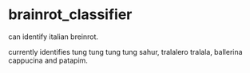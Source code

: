 # brainrot_classifier
can identify italian breinrot.

currently identifies tung tung tung tung sahur, tralalero tralala, ballerina cappucina and patapim. 
